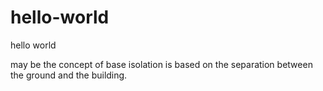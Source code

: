 # hello-world
hello world

may be the concept of base isolation is based on the separation between the ground and the building.

